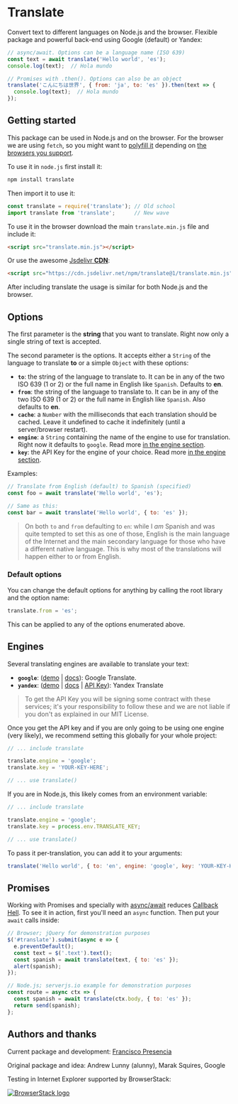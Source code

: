 # Translate

Convert text to different languages on Node.js and the browser. Flexible package and powerful back-end using Google (default) or Yandex:

```js
// async/await. Options can be a language name (ISO 639)
const text = await translate('Hello world', 'es');
console.log(text);  // Hola mundo

// Promises with .then(). Options can also be an object
translate('こんにちは世界', { from: 'ja', to: 'es' }).then(text => {
  console.log(text);  // Hola mundo
});
```



## Getting started

This package can be used in Node.js and on the browser. For the browser we are using `fetch`, so you might want to [polyfill it](https://polyfill.io/v2/docs/) depending on [the browsers you support](https://caniuse.com/#feat=fetch).

To use it in `node.js` first install it:

```bash
npm install translate
```

Then import it to use it:

```js
const translate = require('translate'); // Old school
import translate from 'translate';      // New wave
```

To use it in the browser download the main `translate.min.js` file and include it:

```html
<script src="translate.min.js"></script>
```

Or use the awesome [Jsdelivr  **CDN**](https://www.jsdelivr.com/package/npm/translate):

```html
<script src="https://cdn.jsdelivr.net/npm/translate@1/translate.min.js"></script>
```

After including translate the usage is similar for both Node.js and the browser.



## Options

The first parameter is the **string** that you want to translate. Right now only a single string of text is accepted.

The second parameter is the options. It accepts either a `String` of the language to translate **to** or a simple `Object` with these options:

- **`to`**: the string of the language to translate to. It can be in any of the two ISO 639 (1 or 2) or the full name in English like `Spanish`. Defaults to **en**.
- **`from`**: the string of the language to translate to. It can be in any of the two ISO 639 (1 or 2) or the full name in English like `Spanish`. Also defaults to **en**.
- **`cache`**: a `Number` with the milliseconds that each translation should be cached. Leave it undefined to cache it indefinitely (until a server/browser restart).
- **`engine`**: a `String` containing the name of the engine to use for translation. Right now it defaults to `google`. Read more [in the engine section](#engines).
- **`key`**: the API Key for the engine of your choice. Read more [in the engine section](#engines).

Examples:

```js
// Translate from English (default) to Spanish (specified)
const foo = await translate('Hello world', 'es');

// Same as this:
const bar = await translate('Hello world', { to: 'es' });
```

> On both `to` and `from` defaulting to `en`: while I _am_ Spanish and was quite tempted to set this as one of those, English is the main language of the Internet and the main secondary language for those who have a different native language. This is why most of the translations will happen either to or from English.


### Default options

You can change the default options for anything by calling the root library and the option name:

```js
translate.from = 'es';
```

This can be applied to any of the options enumerated above.



## Engines

Several translating engines are available to translate your text:

- **`google`**: ([demo](https://translate.google.com/) | [docs](https://cloud.google.com/translate/docs/)): Google Translate.
- **`yandex`**: ([demo](https://translate.yandex.com/) | [docs](https://tech.yandex.com/translate/) | [API Key](https://translate.yandex.com/developers/keys)): Yandex Translate

> To get the API Key you will be signing some contract with these services; it's your responsibility to follow these and we are not liable if you don't as explained in our MIT License.

Once you get the API key and if you are only going to be using one engine (very likely), we recommend setting this globally for your whole project:

```js
// ... include translate

translate.engine = 'google';
translate.key = 'YOUR-KEY-HERE';

// ... use translate()
```

If you are in Node.js, this likely comes from an environment variable:

```js
// ... include translate

translate.engine = 'google';
translate.key = process.env.TRANSLATE_KEY;

// ... use translate()
```


To pass it per-translation, you can add it to your arguments:

```js
translate('Hello world', { to: 'en', engine: 'google', key: 'YOUR-KEY-HERE' });
```



## Promises

Working with Promises and specially with [async/await](https://ponyfoo.com/articles/understanding-javascript-async-await) reduces [Callback Hell](http://callbackhell.com/). To see it in action, first you'll need an `async` function. Then put your `await` calls inside:

```js
// Browser; jQuery for demonstration purposes
$('#translate').submit(async e => {
  e.preventDefault();
  const text = $('.text').text();
  const spanish = await translate(text, { to: 'es' });
  alert(spanish);
});

// Node.js; serverjs.io example for demonstration purposes
const route = async ctx => {
  const spanish = await translate(ctx.body, { to: 'es' });
  return send(spanish);
};
```



## Authors and thanks

Current package and development: [Francisco Presencia](https://francisco.io/)

Original package and idea: Andrew Lunny (alunny), Marak Squires, Google

Testing in Internet Explorer supported by BrowserStack:

[![BrowserStack logo](https://i.imgur.com/CuCuOkL.png)](https://browserstack.com/)
